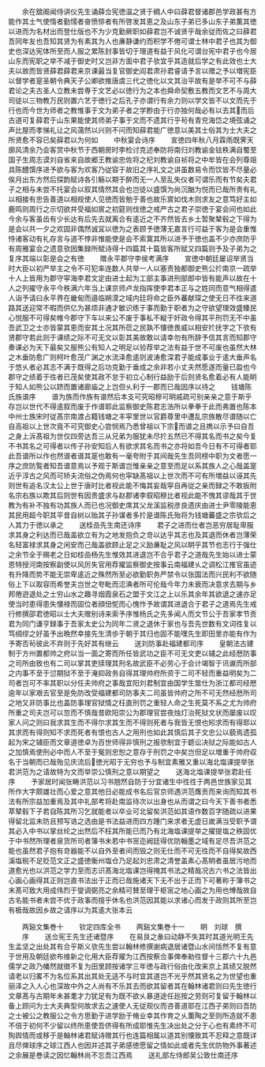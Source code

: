 <!-- { "loadSidebar": true } -->
　　余在舘阁闻侍讲仪先生诵薛佥宪徳温之贤于稠人中曰薛君督诸郡邑学政甚有方能作其士气使惰者勤懦者奋愤悱者有所啓发其恵之及山东子弟已多山东子弟薫其徳以进而为名材出而登仕版也不为少克勤厥职如薛君岂不诚贤乎哉余従而佐之曰薛君吾同年友也吾知其贤为有素其为人也亷静谦约而积学不倦可谓士林中君子也其为御史也深达宪体所至而人服之累陈封事皆切于理道有益于风化可谓台宪中君子也今居山东而宪职之举不减于御史时又岂非方面中君子欤宜乎其造就后学之有此效也士大夫以故而皆贤薛君薛君来京课最当复官御史阎君肃孙君睿请予言以赠之予以増宪臣以督学者寔圣朝令典天子公卿欲推唐虞三代之徳化以文其治平故有是举不可不与薛君论之夫古圣人立教未尝専于文艺必以徳行为之本也舜命契敷五教而文艺不与周大司徒以三物教万民则置六艺于徳行之后孔子亦谓行有余力则以学文皆不以文而先于行也而今世为师者之教惟事于文为弟子者之学尠由于行亦独何哉必有以去其而后古道可复薛君于山东果能使其师弟子事于文而不遗其行乎茍有青兖海岱之境弦诵之声比屋而孝悌礼让之风蔼然以兴则不问而知薛君能广徳意以美其士俗其为士大夫之所贤愈不容已矣薛君以为何如
　　中秋宴会诗序
　　宣徳四年秋八月霖雨既霁天廓风清余乃会客赏中秋节于西朝房时李检讨克述奉防将南归刘教谕金铉秩满自蜀至国子生周志谟刘自省来自故郷王教谕忠佐将之杞刘教谕自祯将之中牟皆在会列尊爼具陈醴馔序进予欲与客为欢客乃従容于故旧之序礼文之讲虽数易令而饮皆不尽量必俟月出东方然后探韵赋诗各引觞以期于醉而无一人至乱失仪者可谓乐而有节矣夫君子之相与未尝不托宴会以叙其情然其会也岂徒以盛馔为尚沉酗为悦而已哉所贵有礼以相接有忠告善道以相规使人见徳而皆勉于善也故乐賔如伐木则求友之意笃好主如鹿鸣则周行之示切欲并受福如賔之初筵则伐徳之戒严古之君子崇徳于宴会间也如此今余与客虽齿有少长达有后先去就离合有逺近之不齐然皆去乡土暂聚辇毂之下得为是会以共一夕之欢固非偶然诚冝以徳为之表顾予徳薄无嘉言行可益于客为是会重惟恃诸客动有礼存言与道不悖非惟能使是会不索寞其所以进予于徳也盖不少亦庶防乎有周雅宴会之遗意欤因集録所赋诗得十四篇其十篇皆客所赋又四篇则予及子弟为之复序其端以彰是会之有徳
　　赠永平郡守李侯考满序
　　宣徳中朝廷屡诏举贤当时大臣以初严举主之令不可犯率连数人共举一人以塞责独都御史熊公扵南京一疏举十人上皆用为郡守寜海李君文定由进士起为工部主事进刑部郎中皆有能声以故在十人之列擢守永平今秩满六年当上课京师卢龙指挥使李君本正与之姓同而意气相得遣人诣予请曰永平界在畿甸而邉临朔漠之域内廷将命之臣外蕃献琛之使无日不徃来道路其送迎常不暇而供亿为甚烦非通才敏识练于事而勤于职者为之守欲望理效盛臻民心悦服不可得矣帷今郡守下车以来公不废于事私不縦于奸政令得其平刑罚无不中虽吾武卫之士亦皆蒙其恵而安其土况其所莅之民孰不懐徳畏威以相安扵抚字之下欤有贤郡守若此则于课绩之际不可无文以彰其美故敢以请幸勿有所辞予信其言而知郡守奏课必为天下最矣又服熊公有知人之明足以验荐举之法有益于世不可废也虽然大林之木垂防愈广则柯叶愈茂广渊之水流泽愈逺则波涛愈深君子能成事业于逺大垂声名于悠乆者必其志不满于既得之后功克勤于垂成之余非若小丈夫然愿遂而量已盈也今郡守之绩着于徃者已茂矣使其政不怠于初立心制行益励于后则贤名愈着必有人能眀于知人如熊公以跻而置诸廊庙之上岂但乆利于一郡而已哉因序以待之
　　钱塘陈氏族谱序
　　谱为族而作族有谱然后本支可究昭穆可眀戚疏可别亲亲之意于斯乎存岂以世代不得逺叙而废于作谱耶此监察御史陈君志浩所以拳拳于此而弗置也陈本中州士族宋时従髙宗南渡占籍钱塘之丰寜里世以官爵尊里中遭乱宗族散尽谱随以亡自高祖以上世次竟不可究御史心尝悯焉乃悉曾祖以下宗而谱之且擕以示予曰自吾之身上泝髙祖为世仅四旁达吾三从兄弟为服犹未尽扵五然已不得其名而书之矣今复不书其名之可得者以传子孙安知后人有欲求其名而书之亦将如吾今日有不可得者耶此吾谱所以作也然谱者谱其寔也敢有一毫夸附于其间哉先生吾同榜中职为文者愿一序之庶防覧者知吾谱意焉以予观于斯谱岂惟亲亲之意至而足以系其族人之心哉盖寔近乎淳古之风而可矫夫流俗之伪焉何也寜缺髙祖以上世次而不可有所増益以诬其先则世有追名汉太公上世于唐时比者视此能不悔其妄哉寜自再従之亲而録之不敢扳附名宗右族以欺其后则世有因贵盛求与赵郡诸李叙昭穆比者视此能不愧其谬哉其于世教为有补不独有功其族人而已也况御史席其父龙溪监税彦良遗庆由进士尹零陵能恵其民用超今职其平昔自树以贻其子孙谋者多扵是谱陈氏殆将为钱塘蕃盛之宗欤后之人其力于徳以承之
　　送桂嵒先生南还诗序
　　君子之进而仕者岂恶穷居耻卑服求其身之利达而已哉盖欲立有为之地发抱负之竒以达乎其志也及其退而休者岂薄荣名轻富禄求其身之闲安而己哉盖欲顾止足之义励亷耻之风以眀乎其节也志行于强仕之余节全于赐老之日如桂嵒杨先生惟效其进退岂不合乎君子之道哉先生始以进士蒙恩特授河南按察副使以风厉失官用荐擢监察御史按事云南福建乆之调松江推官虽迹有升降而势不能无崇卑逺近之殊然所至必欲勤职务严禁令以张国法而兴民利不欲随俗上下以取容而希誉夫岂世之夸毗而涊淟者所可伦哉今年力未衰而决意求去期与乡邦倦逰退处之士穷山水之趣寻烟霞泉石之盟于文江之上以乐其余年其欲退之速亦足使当时患得患失懐禄而固位者顔忸怩而心愧怍予故谓其进退合于君子之道焉先生戒行修撰邵君徳昭以士大夫赠别诗来索予序惟杨氏之先多闻人而文节公于吾家孝节贡君为同门谦亨録事于吾家太史公为同年二贤之退休于家也与吾先世数有文词徃复以笃绸缪之好虽予出晩然幸接先生清歩于朝于其归也固不能嘿先生即田里亦能有作为予寄否茍彼此不弃则于先好其有继云
　　送刘防事赴福建都司序
　　皇朝法古建制于方州置都帅之府以当一面之寄而所任皆武功之臣不可无文吏以辅之此经厯防事之司所由致也有二司以掌其吏牍理其刑名故武臣不必劳心于会计竭智于讯谳而所部之内事不至于愆期狱不至于淹抑政务自得其理帅府所资于二司不轻而重益明矣为二司者岂可不率其职以分任夫帅府之事哉宜阳刘君制宜由国学生筮仕为浙江都司经厯逾年以家艰去官至是免防改受福建都司防事夫二司虽皆帅府之所不可无然经厯所司之地又非防事比也盖防事理官狱情之枉直刑罚之重轻人命之生死莫不系之尤为帅府所重之司夫岂可以忽而不慎哉昔欧阳崇公为郡理官尝夜烛灯治死狱文状而屡废以叹家人问之则曰我求其生而不得尔求其生而不得则死者与我皆无恨也矧求而有得耶以其求而有得则知不求而死者有恨也古人之用刑也如此其慎后其子文忠公以藐焉遗孤起为宋之辅臣而文章道徳卓为百世师得非慎刑之报欤制宜于聼讼决狱之际能如古人之加慎焉使刑必中而人不至于冤则忠恕之意存于刑罚之中矣岂但足以増重于帅府収名于当朝而已哉殆见庆流后徳光昭于无穷也予与制宜素雅又重以海北塩课提举张君洪范为之请故特为文而举崇公慎刑之意以期望之
　　送海北塩课提举张君赴任序
　　予家居时闻张畴洪范以习书翘然自防于分宜诸生中徃徃于两邑世族家见其所作大字颇雄壮而心爱之意其他日必能成书名后官京师遇洪范膺贡而来询而知其书法有所宗益加重焉及其中礼部考将赴南监待次以出身也从而谓之曰今天下善书者悉萃辇毂下子若自陈其所习乞就能者以卒业可北留矣洪范如其语作数百字随疏以进果得留北监未防且预写诰之选由是书法益进而四方踵门来求者无虚日嵗满当受职予谓其必入中书以掌丝纶之出然后不枉其所能已而乃有北海塩课提举之擢提塩之秩固优于中书然所理者泉货所司者簿书未若中书宻迩阙廷得优防翰墨之域有足尽吾洪范之能也虽然君子抱有竒器能不以自外至者间而毁之则无仕而不可无徃而不自得矣故西溪塩税不足贬范文正之盛徳衡州塩仓乃足起刘忠肃之清誉盖素心髙眀者虽居污地而道愈光也以洪范之学力至而志识髙海北塩课岂得掩其书法之精哉况古六书之法皆出心画心画得其正则岂直书法出于正而已哉施诸天下无不出于正而下可著称于簿书之末髙可致大用成伟烈于燮调弼亮之余精可賛至理于枢宻之地心画之为用也愽哉故自古名能书者未尝不优于政事而擅乎休名也洪范因其能以求诸心而发于政则其所至岂有极哉故因乡故之请序以为其逺大张本云

　　两谿文集巻十
　　钦定四库全书
　　两谿文集巻十一
　　眀　刘球　撰
　　序
　　送佥宪王先生还诸暨序
　　在易艮之彖曰动静不失其时其道光明王先生孟坚之出处其有合乎斯义欤先生尝以翰林修撰谢病退居诸暨山水间恬然不复有意于世用及朝廷欲布维新之化用大臣荐擢为江西按察佥事俾奉勑徃督十三郡六十九邑儒学之政乃幡然就徴不复为田里顾按诸学三年徳与政行俗由化改来京上其绩又脱然请老以归畧不为名位系其出其处无适不与时宜其道岂不光乎然其贤名之为世望也重丽泽之入人心也深故中外之人尚有不乐其去而欲其留者其在翰林诸君则曰先生徳行文章髙与古期年未甚耄才力犹足有为既不欲乆暴道途任廵按之劳则可复留于翰林以备上顾问为士大夫典型何故求去之速使人无従观仪而咨善道耶在江西子弟则曰吾防之士被公之教服公之令方思勤于进学励于脩业幸其作育之乆薫陶之至则所造就不患不倍于初何不少留以终所恵使吾侪得有所成耶惟先生决出处之分于心也有素终不可狥舆情而或移于是翰林诸君赋诗赠其行也连篇相属以道其别懐致其不忍释之意既详且尽俾球序之球江西人也因并述其子弟感徳愿留之情如此或者先生优防物外事著述之余展是巻读之因忆翰林尚不忘吾江西焉
　　送礼部左侍郎吴公致仕南还序
